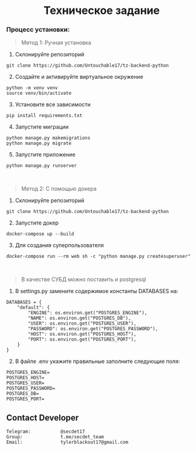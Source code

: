 <h1 style="text-align:center;">Техническое задание</h1>

### Процесс установки:

> Метод 1: Ручная установка

1. Склонируйте репозиторий
```
git clone https://github.com/Untouchable17/tz-backend-python
```
2. Создайте и активируйте виртуальное окружение
```
python -m venv venv
source venv/bin/activate
```
3. Установите все зависимости
```
pip install requirements.txt
```
4. Запустите миграции
```
python manage.py makemigrations
python manage.py migrate
```
5. Запустите приложение
```
python manage.py runserver
```
<br/>

> Метод 2: С помощью докера
1. Склонируйте репозиторий
```
git clone https://github.com/Untouchable17/tz-backend-python
```
2. Запустите докер
```
docker-compose up --build
```
3. Для создания суперпользователя
```
docker-compose run --rm web sh -c "python manage.py createsuperuser"

```
<br/>

> В качестве СУБД можно поставить и postgresql
1. В settings.py замените содержимое константы DATABASES на:
```
DATABASES = {
    "default": {
        "ENGINE": os.environ.get("POSTGRES_ENGINE"),
        "NAME": os.environ.get("POSTGRES_DB"),
        "USER": os.environ.get("POSTGRES_USER"),
        "PASSWORD": os.environ.get("POSTGRES_PASSWORD"),
        "HOST": os.environ.get("POSTGRES_HOST"),
        "PORT": os.environ.get("POSTGRES_PORT"),
    }
}
```
2. В файле .env укажите правильные заполните следующие поля:
```
POSTGRES_ENGINE=
POSTGRES_HOST=
POSTGRES_USER=
POSTGRES_PASSWORD=
POSTGRES_DB=
POSTGRES_PORT=
```


## Contact Developer


    Telegram:           @secdet17
    Group:              t.me/secdet_team
    Email:              tylerblackout17@gmail.com
